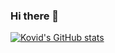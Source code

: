 ### Hi there 👋

[![Kovid's GitHub stats](https://github-readme-stats.vercel.app/api?username=Joker-2003)](https://github.com/anuraghazra/github-readme-stats)
